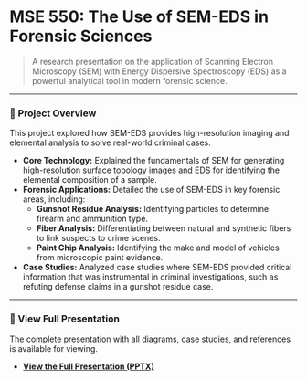 # MSE 550: The Use of SEM-EDS in Forensic Sciences

> A research presentation on the application of Scanning Electron Microscopy (SEM) with Energy Dispersive Spectroscopy (EDS) as a powerful analytical tool in modern forensic science.

---

### 🔬 Project Overview

This project explored how SEM-EDS provides high-resolution imaging and elemental analysis to solve real-world criminal cases.

* **Core Technology:** Explained the fundamentals of SEM for generating high-resolution surface topology images and EDS for identifying the elemental composition of a sample.
* **Forensic Applications:** Detailed the use of SEM-EDS in key forensic areas, including:
    * **Gunshot Residue Analysis:** Identifying particles to determine firearm and ammunition type.
    * **Fiber Analysis:** Differentiating between natural and synthetic fibers to link suspects to crime scenes.
    * **Paint Chip Analysis:** Identifying the make and model of vehicles from microscopic paint evidence.
* **Case Studies:** Analyzed case studies where SEM-EDS provided critical information that was instrumental in criminal investigations, such as refuting defense claims in a gunshot residue case.

---

### 📄 View Full Presentation
The complete presentation with all diagrams, case studies, and references is available for viewing.

* [**View the Full Presentation (PPTX)**](./Aniket%20Shanker%20Mishra%20MSE%20550%20HWP2.A%20(1).pptx)
